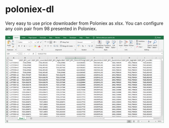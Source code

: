 # poloniex-dl

Very easy to use price downloader from Poloniex as xlsx. You can configure any coin pair  from 98 presented in Poloniex.

![Image description](https://github.com/rizgan/poloniex-dl/blob/master/example.png)
